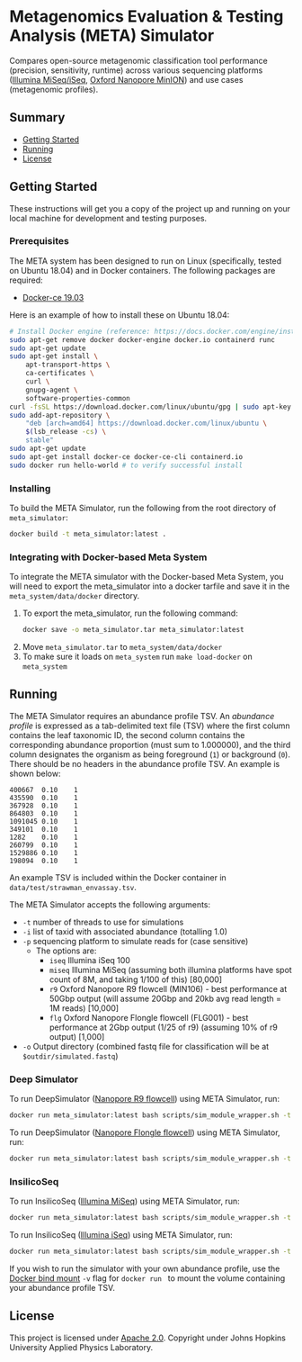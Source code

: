 # Metagenomics Evaluation & Testing Analysis (META) Simulator

Compares open-source metagenomic classification tool performance (precision, sensitivity, runtime) across various 
sequencing platforms ([Illumina MiSeq/iSeq](https://www.illumina.com/), [Oxford Nanopore MinION](https://nanoporetech.com/)) and use cases
 (metagenomic profiles).

## Summary

  - [Getting Started](#getting-started)
  - [Running](#running)
  - [License](#license)

## Getting Started

These instructions will get you a copy of the project up and running on
your local machine for development and testing purposes. 

### Prerequisites

The META system has been designed to run on Linux (specifically, tested on Ubuntu 18.04) and in Docker containers. 
The following packages are required:

* [Docker-ce 19.03](https://docs.docker.com/engine/)

Here is an example of how to install these on Ubuntu 18.04:

```bash
# Install Docker engine (reference: https://docs.docker.com/engine/install/ubuntu/)
sudo apt-get remove docker docker-engine docker.io containerd runc
sudo apt-get update
sudo apt-get install \
    apt-transport-https \
    ca-certificates \
    curl \
    gnupg-agent \
    software-properties-common
curl -fsSL https://download.docker.com/linux/ubuntu/gpg | sudo apt-key add -
sudo add-apt-repository \
    "deb [arch=amd64] https://download.docker.com/linux/ubuntu \
    $(lsb_release -cs) \
    stable"
sudo apt-get update
sudo apt-get install docker-ce docker-ce-cli containerd.io
sudo docker run hello-world # to verify successful install
```

### Installing

To build the META Simulator, run the following from the root directory of `meta_simulator`:
```bash
docker build -t meta_simulator:latest .
```

### Integrating with Docker-based Meta System 

To integrate the META simulator with the Docker-based Meta System, you will need to export the meta_simulator into a docker tarfile and save it in the `meta_system/data/docker` directory.

1. To export the meta_simulator, run the following command:
    ```bash
    docker save -o meta_simulator.tar meta_simulator:latest
    ```
2. Move `meta_simulator.tar` to `meta_system/data/docker`
3. To make sure it loads on `meta_system` run `make load-docker` on `meta_system`

## Running

The META Simulator requires an abundance profile TSV. An *abundance profile* is expressed as a tab-delimited text file (TSV) where the first column contains the leaf taxonomic ID, the second column contains the corresponding abundance proportion (must sum to 1.000000), and the third column designates the organism as being foreground (`1`) or background (`0`). There should be no headers in the abundance profile TSV. An example is shown below:
```TSV
400667	0.10	1
435590	0.10	1
367928	0.10	1
864803	0.10	1
1091045	0.10	1
349101	0.10	1
1282	0.10	1
260799	0.10	1
1529886	0.10	1
198094	0.10	1
```
An example TSV is included within the Docker container in `data/test/strawman_envassay.tsv`.

The META Simulator accepts the following arguments:

* `-t` number of threads to use for simulations
* `-i` list of taxid with associated abundance (totalling 1.0)
* `-p` sequencing platform to simulate reads for (case sensitive)
    * The options are:
        * `iseq` Illumina iSeq 100
        * `miseq` Illumina MiSeq (assuming both illumina platforms have spot count of 8M, and taking 1/100 of this) [80,000]
        * `r9` Oxford Nanopore R9 flowcell (MIN106) - best performance at 50Gbp output (will assume 20Gbp and 20kb avg read length = 1M reads) [10,000]
        * `flg` Oxford Nanopore Flongle flowcell (FLG001) - best performance at 2Gbp output (1/25 of r9) (assuming 10% of r9 output) [1,000]
* `-o` Output directory (combined fastq file for classification will be at `$outdir/simulated.fastq`)

### Deep Simulator
To run DeepSimulator ([Nanopore R9 flowcell](https://store.nanoporetech.com/us/flowcells/spoton-flow-cell-mk-i-r9-4.html)) using META Simulator, run:

```bash
docker run meta_simulator:latest bash scripts/sim_module_wrapper.sh -t 2 -i data/strawman_envassay.tsv -p r9 -o data/test
```

To run DeepSimulator ([Nanopore Flongle flowcell](https://store.nanoporetech.com/us/flowcells/flongle-flow-cell.html)) using META Simulator, run:

```bash
docker run meta_simulator:latest bash scripts/sim_module_wrapper.sh -t 2 -i data/strawman_envassay.tsv -p flg -o data/test
```

### InsilicoSeq
To run InsilicoSeq ([Illumina MiSeq](https://www.illumina.com/systems/sequencing-platforms/miseq.html)) using META Simulator, run:

```bash
docker run meta_simulator:latest bash scripts/sim_module_wrapper.sh -t 2 -i data/strawman_envassay.tsv -p miseq -o data/test
```

To run InsilicoSeq ([Illumina iSeq](https://www.illumina.com/systems/sequencing-platforms/iseq.html)) using META Simulator, run:
```bash
docker run meta_simulator:latest bash scripts/sim_module_wrapper.sh -t 2 -i data/strawman_envassay.tsv -p iseq -o data/test
```

If you wish to run the simulator with your own abundance profile, use the [Docker bind mount](https://docs.docker.com/storage/bind-mounts/) `-v` flag for `docker run
` to mount the volume containing your abundance profile TSV.

## License

This project is licensed under [Apache 2.0](http://www.apache.org/licenses/LICENSE-2.0).
Copyright under Johns Hopkins University Applied Physics Laboratory.

